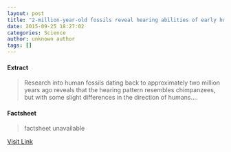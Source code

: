 ```yaml
---
layout: post
title: "2-million-year-old fossils reveal hearing abilities of early humans"
date: 2015-09-25 18:27:02
categories: Science
author: unknown author
tags: []
---
```



#### Extract
>Research into human fossils dating back to approximately two million years ago reveals that the hearing pattern resembles chimpanzees, but with some slight differences in the direction of humans....

#### Factsheet
>factsheet unavailable

[Visit Link](http://www.sciencedaily.com/releases/2015/09/150925142702.htm)


